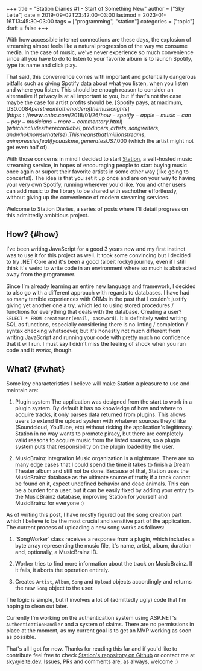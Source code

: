 +++
title = "Station Diaries #1 - Start of Something New"
author = ["Sky Leite"]
date = 2019-09-02T23:42:00-03:00
lastmod = 2023-01-16T13:45:30-03:00
tags = ["programming", "station"]
categories = ["topic"]
draft = false
+++

With how accessible internet connections are these days, the explosion of
streaming almost feels like a natural progression of the way we consume media.
In the case of music, we've never experience so much convenience since all you
have to do to listen to your favorite album is to launch Spotify, type its name
and click play.

That said, this convenience comes with important and potentially dangerous
pitfalls such as giving Spotify data about what you listen, when you listen and
where you listen. This should be enough reason to consider an alternative if
privacy is at all important to you, but if that's not the case maybe the case
for artist profits should be. [Spotify pays, at maximum, US$0.0084 per stream to
the holder of the music rights](https://www.cnbc.com/2018/01/26/how-spotify-apple-music-can-pay-musicians-more-commentary.html) (which includes the record label, producers,
artists, songwriters, and who knows what else). This means that 1 million
streams, an impressive feat if you ask me, generates US$7,000 (which the artist
might not get even half of).

With those concerns in mind I decided to start [Station](https://github.com/SkyLeiteF/station), a self-hosted music
streaming service, in hopes of encouraging people to start buying music once
again or suport their favorite artists in some other way (like going to concerts!).
The idea is that you set it up once and are on your way to having your very own
Spotify, running wherever you'd like. You and other users can add music to
the library to be shared with eachother effortlessly, without giving up the
convenience of modern streaming services.

Welcome to Station Diaries, a series of posts where I'll detail progress on this
admittedly ambitious project.


## How? {#how}

I've been writing JavaScript for a good 3 years now and my first instinct was to
use it for this project as well. It took some convincing but I decided to try
.NET Core and it's been a good (albeit rocky) journey, even if I still think
it's weird to write code in an environment where so much is abstracted away from
the programmer.

Since I'm already learning an entire new language and framework, I decided to
also go with a different approach with regards to databases. I have had so many
terrible experiences with ORMs in the past that I couldn't justify giving yet
another one a try, which led to using stored procedures / functions for
everything that deals with the database. Creating a user? `SELECT * FROM
createuser(email, password)`. It is definitely weird writing SQL as functions,
especially considering there is no linting / completion / syntax checking
whatsoever, but it's honestly not much different from writing JavaScript and
running your code with pretty much no confidence that it will run. I must say I
didn't miss the feeling of shock when you run code and it _works_, though.


## What? {#what}

Some key characteristics I believe will make Station a pleasure to use and
maintain are:

1.  Plugin system
    The application was designed from the start to work in a plugin system. By
     default it has no knowledge of how and where to acquire tracks, it only
     parses data returned from plugins. This allows users to extend the upload
     system with whatever sources they'd like (Soundcloud, YouTube, etc) without
     risking the application's legitimacy. Station in no way wants to promote
     piracy, but there are completely valid reasons to acquire music from the
     listed sources, so a plugin system puts that responsibility on the plugin
     loaded by the user.

2.  MusicBrainz integration
    Music organization is a nightmare. There are so many edge cases that I could
    spend the time it takes to finish a Dream Theater album and still not be
    done. Because of that, Station uses the MusicBrainz database as the ultimate
    source of truth; if a track cannot be found on it, expect undefined behavior
    and dead animals. This can be a burden for a user, but it can be easily fixed
    by adding your entry to the MusicBrainz database, improving Station for
    yourself and MusicBrainz for everyone :)

As of writing this post, I have mostly figured out the song creation part which
I believe to be the most crucial and sensitive part of the application. The
current process of uploading a new song works as follows:

1.  \`SongWorker\` class receives a response from a plugin, which includes a byte
    array representing the music file, it's name, artist, album, duration and,
    optionally, a MusicBrainz ID.

2.  Worker tries to find more information about the track on MusicBrainz. If it
    fails, it aborts the operation entirely.

3.  Creates `Artist`, `Album`, `Song` and `Upload` objects accordingly and
    returns the new `Song` object to the user.

The logic is simple, but it involves a lot of (admittedly ugly) code that I'm
hoping to clean out later.

Currently I'm working on the authentication system using ASP.NET's
`AuthenticationHandler` and a system of claims. There are no permissions in
place at the moment, as my current goal is to get an MVP working as soon as possible.

That's all I got for now. Thanks for reading this far and if you'd like to
contribute feel free to check [Station's repository on Github](https://github.com/SkyLeite/Station) or contact me at
[sky@leite.dev](mailto:sky@leite.dev). Issues, PRs and comments are, as always, welcome :)
